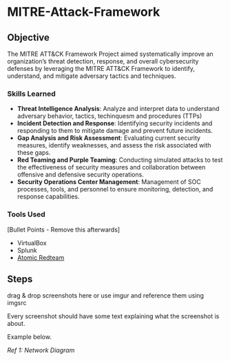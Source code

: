 # MITRE-Attack-Framework

## Objective

The MITRE ATT&CK Framework Project aimed systematically improve an organization’s threat detection, response, and overall cybersecurity defenses by leveraging the MITRE ATT&CK Framework to identify, understand, and mitigate adversary tactics and techniques.

### Skills Learned

- **Threat Intelligence Analysis**: Analyze and interpret data to understand adversary behavior, tactics, techinquesm and procedures (TTPs)
- **Incident Detection and Response**: Identifying security incidents and responding to them to mitigate damage and prevent future incidents.
- **Gap Analysis and Risk Assessment**: Evaluating current security measures, identify weaknesses, and assess the risk associated with these gaps.
- **Red Teaming and Purple Teaming**: Conducting simulated attacks to test the effectiveness of security measures and collaboration between offensive and defensive security operations.
- **Security Operations Center Management**: Management of SOC processes, tools, and personnel to ensure monitoring, detection, and response capabilities.

### Tools Used
[Bullet Points - Remove this afterwards]

- VirtualBox
- Splunk
- [Atomic Redteam](https://github.com/redcanaryco/invoke-atomicredteam/wiki/Installing-Invoke-AtomicRedTeam)

## Steps
drag & drop screenshots here or use imgur and reference them using imgsrc

Every screenshot should have some text explaining what the screenshot is about.

Example below.

*Ref 1: Network Diagram*
